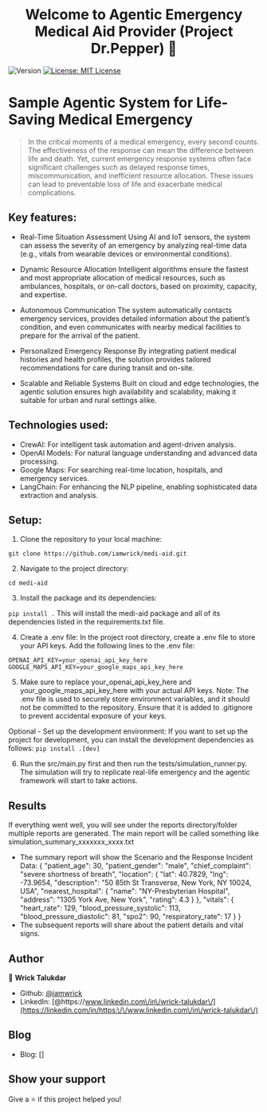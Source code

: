 <h1 align="center">Welcome to Agentic Emergency Medical Aid Provider (Project Dr.Pepper) 👋</h1>
<p>
  <img alt="Version" src="https://img.shields.io/badge/version-0.0.1-blue.svg?cacheSeconds=2592000" />
  <a href="#" target="_blank">
    <img alt="License: MIT License" src="https://img.shields.io/badge/License-MIT License-yellow.svg" />
  </a>
</p>

# Sample Agentic System for Life-Saving Medical Emergency
> In the critical moments of a medical emergency, every second counts. The effectiveness of the response can mean the difference between life and death. Yet, current emergency response systems often face significant challenges such as delayed response times, miscommunication, and inefficient resource allocation. These issues can lead to preventable loss of life and exacerbate medical complications.

## Key features:

- Real-Time Situation Assessment
Using AI and IoT sensors, the system can assess the severity of an emergency by analyzing real-time data (e.g., vitals from wearable devices or environmental conditions).

- Dynamic Resource Allocation
Intelligent algorithms ensure the fastest and most appropriate allocation of medical resources, such as ambulances, hospitals, or on-call doctors, based on proximity, capacity, and expertise.

- Autonomous Communication
The system automatically contacts emergency services, provides detailed information about the patient’s condition, and even communicates with nearby medical facilities to prepare for the arrival of the patient.

- Personalized Emergency Response
By integrating patient medical histories and health profiles, the solution provides tailored recommendations for care during transit and on-site.

- Scalable and Reliable Systems
Built on cloud and edge technologies, the agentic solution ensures high availability and scalability, making it suitable for urban and rural settings alike.

## Technologies used:

- CrewAI: For intelligent task automation and agent-driven analysis.
- OpenAI Models: For natural language understanding and advanced data processing.
- Google Maps: For searching real-time location, hospitals, and emergency services.
- LangChain: For enhancing the NLP pipeline, enabling sophisticated data extraction and analysis.

## Setup:

1. Clone the repository to your local machine:

`git clone https://github.com/iamwrick/medi-aid.git`

2. Navigate to the project directory:

`cd medi-aid`

3. Install the package and its dependencies:

`pip install .`
This will install the medi-aid package and all of its dependencies listed in the requirements.txt file.

4. Create a .env file: In the project root directory, create a .env file to store your API keys. Add the following lines to the .env file:

`OPENAI_API_KEY=your_openai_api_key_here
GOOGLE_MAPS_API_KEY=your_google_maps_api_key_here`

5. Make sure to replace your_openai_api_key_here and your_google_maps_api_key_here with your actual API keys. 
Note: The .env file is used to securely store environment variables, and it should not be committed to the repository. Ensure that it is added to .gitignore to prevent accidental exposure of your keys.

Optional - Set up the development environment: If you want to set up the project for development, you can install the development dependencies as follows:
`pip install .[dev]`

6. Run the src/main.py first and then run the tests/simulation_runner.py. The simulation will try to replicate real-life emergency and the agentic framework will start to take actions. 


## Results
If everything went well, you will see under the reports directory/folder multiple reports are generated. The main report will be called something like simulation_summary_xxxxxxx_xxxx.txt
- The summary report will show the Scenario and the Response
  Incident Data:
              {
                "patient_age": 30,
                "patient_gender": "male",
                "chief_complaint": "severe shortness of breath",
                "location": {
                  "lat": 40.7829,
                  "lng": -73.9654,
                  "description": "50 85th St Transverse, New York, NY 10024, USA",
                  "nearest_hospital": {
                    "name": "NY-Presbyterian Hospital",
                    "address": "1305 York Ave, New York",
                    "rating": 4.3
                  }
                },
                "vitals": {
                  "heart_rate": 129,
                  "blood_pressure_systolic": 113,
                  "blood_pressure_diastolic": 81,
                  "spo2": 90,
                  "respiratory_rate": 17
                }
              }
- The subsequent reports will share about the patient details and vital signs. 


## Author

👤 **Wrick Talukdar**

* Github: [@iamwrick](https://github.com/iamwrick)
* LinkedIn: [@https:\/\/www.linkedin.com\/in\/wrick-talukdar\/](https://linkedin.com/in/https:\/\/www.linkedin.com\/in\/wrick-talukdar\/)

## Blog

* Blog: []


## Show your support

Give a ⭐️ if this project helped you!

